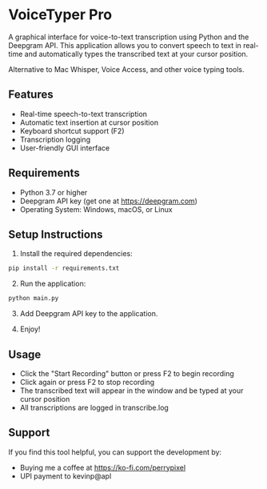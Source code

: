 # VoiceTyper Pro

A graphical interface for voice-to-text transcription using Python and the Deepgram API. This application allows you to convert speech to text in real-time and automatically types the transcribed text at your cursor position.

Alternative to Mac Whisper, Voice Access, and other voice typing tools.

## Features
- Real-time speech-to-text transcription
- Automatic text insertion at cursor position
- Keyboard shortcut support (F2)
- Transcription logging
- User-friendly GUI interface

## Requirements
- Python 3.7 or higher
- Deepgram API key (get one at https://deepgram.com)
- Operating System: Windows, macOS, or Linux

## Setup Instructions

1. Install the required dependencies:

```bash
pip install -r requirements.txt
```

2. Run the application:

```bash
python main.py
```
3. Add Deepgram API key to the application.

4. Enjoy!


## Usage
- Click the "Start Recording" button or press F2 to begin recording
- Click again or press F2 to stop recording
- The transcribed text will appear in the window and be typed at your cursor position
- All transcriptions are logged in transcribe.log


## Support
If you find this tool helpful, you can support the development by:
- Buying me a coffee at https://ko-fi.com/perrypixel
- UPI payment to kevinp@apl


